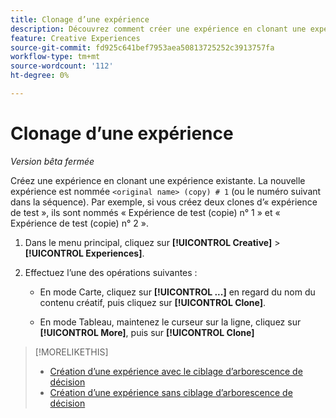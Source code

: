 ```yaml
---
title: Clonage d’une expérience
description: Découvrez comment créer une expérience en clonant une expérience existante.
feature: Creative Experiences
source-git-commit: fd925c641bef7953aea50813725252c3913757fa
workflow-type: tm+mt
source-wordcount: '112'
ht-degree: 0%

---
```


# Clonage d’une expérience

<!-- "Duplicate" like for creatives and bundles? If we change this, change text throughout -->

*Version bêta fermée*

Créez une expérience en clonant une expérience existante. La nouvelle expérience est nommée `<original name> (copy) # 1` (ou le numéro suivant dans la séquence). Par exemple, si vous créez deux clones d’« expérience de test », ils sont nommés « Expérience de test (copie) n° 1 » et « Expérience de test (copie) n° 2 ».

1. Dans le menu principal, cliquez sur **[!UICONTROL Creative]** > **[!UICONTROL Experiences]**.

1. Effectuez l’une des opérations suivantes :

   * En mode Carte, cliquez sur **[!UICONTROL ...]** en regard du nom du contenu créatif, puis cliquez sur **[!UICONTROL Clone]**.

   * En mode Tableau, maintenez le curseur sur la ligne, cliquez sur **[!UICONTROL More]**, puis sur **[!UICONTROL Clone]**

>[!MORELIKETHIS]
>
>* [Création d’une expérience avec le ciblage d’arborescence de décision](experience-create-targeting.md)
>* [Création d’une expérience sans ciblage d’arborescence de décision](experience-create-no-targeting.md)

